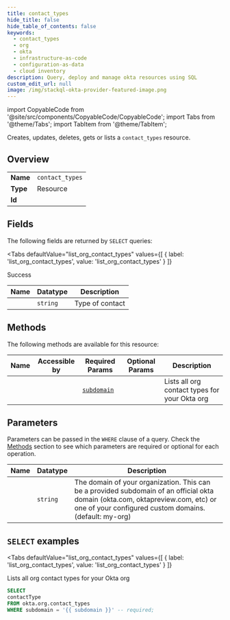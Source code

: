 ```yaml
--- 
title: contact_types
hide_title: false
hide_table_of_contents: false
keywords:
  - contact_types
  - org
  - okta
  - infrastructure-as-code
  - configuration-as-data
  - cloud inventory
description: Query, deploy and manage okta resources using SQL
custom_edit_url: null
image: /img/stackql-okta-provider-featured-image.png
---
```


import CopyableCode from '@site/src/components/CopyableCode/CopyableCode';
import Tabs from '@theme/Tabs';
import TabItem from '@theme/TabItem';

Creates, updates, deletes, gets or lists a <code>contact_types</code> resource.

## Overview
<table><tbody>
<tr><td><b>Name</b></td><td><code>contact_types</code></td></tr>
<tr><td><b>Type</b></td><td>Resource</td></tr>
<tr><td><b>Id</b></td><td><CopyableCode code="okta.org.contact_types" /></td></tr>
</tbody></table>

## Fields

The following fields are returned by `SELECT` queries:

<Tabs
    defaultValue="list_org_contact_types"
    values={[
        { label: 'list_org_contact_types', value: 'list_org_contact_types' }
    ]}
>
<TabItem value="list_org_contact_types">

Success

<table>
<thead>
    <tr>
    <th>Name</th>
    <th>Datatype</th>
    <th>Description</th>
    </tr>
</thead>
<tbody>
<tr>
    <td><CopyableCode code="contactType" /></td>
    <td><code>string</code></td>
    <td>Type of contact</td>
</tr>
</tbody>
</table>
</TabItem>
</Tabs>

## Methods

The following methods are available for this resource:

<table>
<thead>
    <tr>
    <th>Name</th>
    <th>Accessible by</th>
    <th>Required Params</th>
    <th>Optional Params</th>
    <th>Description</th>
    </tr>
</thead>
<tbody>
<tr>
    <td><a href="#list_org_contact_types"><CopyableCode code="list_org_contact_types" /></a></td>
    <td><CopyableCode code="select" /></td>
    <td><a href="#parameter-subdomain"><code>subdomain</code></a></td>
    <td></td>
    <td>Lists all org contact types for your Okta org</td>
</tr>
</tbody>
</table>

## Parameters

Parameters can be passed in the `WHERE` clause of a query. Check the [Methods](#methods) section to see which parameters are required or optional for each operation.

<table>
<thead>
    <tr>
    <th>Name</th>
    <th>Datatype</th>
    <th>Description</th>
    </tr>
</thead>
<tbody>
<tr id="parameter-subdomain">
    <td><CopyableCode code="subdomain" /></td>
    <td><code>string</code></td>
    <td>The domain of your organization. This can be a provided subdomain of an official okta domain (okta.com, oktapreview.com, etc) or one of your configured custom domains. (default: my-org)</td>
</tr>
</tbody>
</table>

## `SELECT` examples

<Tabs
    defaultValue="list_org_contact_types"
    values={[
        { label: 'list_org_contact_types', value: 'list_org_contact_types' }
    ]}
>
<TabItem value="list_org_contact_types">

Lists all org contact types for your Okta org

```sql
SELECT
contactType
FROM okta.org.contact_types
WHERE subdomain = '{{ subdomain }}' -- required;
```
</TabItem>
</Tabs>
